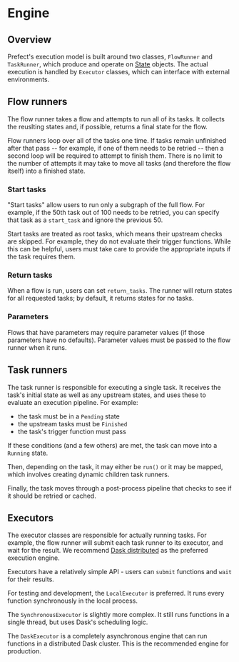 # Engine

## Overview

Prefect's execution model is built around two classes, `FlowRunner` and `TaskRunner`, which produce and operate on [State](states.html) objects. The actual execution is handled by `Executor` classes, which can interface with external environments.

## Flow runners

The flow runner takes a flow and attempts to run all of its tasks. It collects the reuslting states and, if possible, returns a final state for the flow.

Flow runners loop over all of the tasks one time. If tasks remain unfinished after that pass -- for example, if one of them needs to be retried -- then a second loop will be required to attempt to finish them. There is no limit to the number of attempts it may take to move all tasks (and therefore the flow itself) into a finished state.

### Start tasks

"Start tasks" allow users to run only a subgraph of the full flow. For example, if the 50th task out of 100 needs to be retried, you can specify that task as a `start_task` and ignore the previous 50.

Start tasks are treated as root tasks, which means their upstream checks are skipped. For example, they do not evaluate their trigger functions. While this can be helpful, users must take care to provide the appropriate inputs if the task requires them.

### Return tasks

When a flow is run, users can set `return_tasks`. The runner will return states for all requested tasks; by default, it returns states for no tasks.

### Parameters

Flows that have parameters may require parameter values (if those parameters have no defaults). Parameter values must be passed to the flow runner when it runs.

## Task runners

The task runner is responsible for executing a single task. It receives the task's initial state as well as any upstream states, and uses these to evaluate an execution pipeline. For example:

- the task must be in a `Pending` state
- the upstream tasks must be `Finished`
- the task's trigger function must pass

If these conditions (and a few others) are met, the task can move into a `Running` state.

Then, depending on the task, it may either be `run()` or it may be mapped, which involves creating dynamic children task runners.

Finally, the task moves through a post-process pipeline that checks to see if it should be retried or cached.

## Executors

The executor classes are responsible for actually running tasks. For example, the flow runner will submit each task runner to its executor, and wait for the result. We recommend [Dask distributed](https://github.com/dask/distributed) as the preferred execution engine.

Executors have a relatively simple API - users can `submit` functions and `wait` for their results.

For testing and development, the `LocalExecutor` is preferred. It runs every function synchronously in the local process.

The `SynchronousExecutor` is slightly more complex. It still runs functions in a single thread, but uses Dask's scheduling logic.

The `DaskExecutor` is a completely asynchronous engine that can run functions in a distributed Dask cluster. This is the recommended engine for production.
